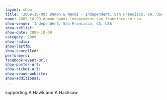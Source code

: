 ```yaml
---
layout: show
title: '2009-10-09: Damon & Naomi - Independent, San Francisco, CA, USA'
name: 2009-10-09-damon-naomi-independent-san-francisco-ca-usa
show-venue: 'Independent, San Francisco, CA, USA'
show-setlist: 
show-date: 2009-10-09
category: 2009
show-radio: 
show-lastfm: 
show-cancelled: 
performers: 
facebook-event-url: 
show-poster-url: 
show-ticket-url: 
show-venue-website: 
show-additional: 
---
```


supporting A Hawk and A Hacksaw